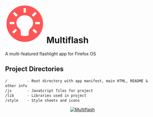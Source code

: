# <img src="https://raw.githubusercontent.com/mdq3/multiflash/master/style/icons/icon128x128.png" alt="Multiflash Icon" /> Multiflash #

A multi-featured flashlight app for Firefox OS

## Project Directories ##

    /         - Root directory with app manifest, main HTML, README & other info
    /js       - JavaScript files for project
    /lib      - Libraries used in project
    /style    - Style sheets and icons


<div align="center"><a href="https://github.com/mdq3/multiflash"><img src="https://i.imgur.com/XiD7YrU.png?1" alt="Multiflash" /></a></div>
